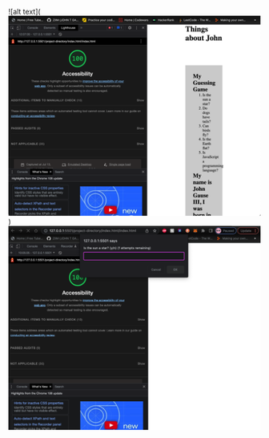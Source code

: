 ![alt text](![Alt text](<Screenshot 2023-07-13 at 12.09.08.png>))
![Alt text](<Screenshot 2023-07-14 at 10.06.10.png>)
